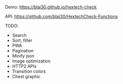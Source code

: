 Demo: https://blai30.github.io/hextech-check

API: https://github.com/blai30/HextechCheck-Functions

TODO:
- Search
- Sort, filter
- PWA
- Pagination
- Minify json
- Image optimization
- HTTP2 APIs
- Transition colors
- Chest graphic
